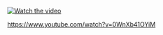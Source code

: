 [![Watch the video](https://img.youtube.com/vi/<VIDEO_ID>/hqdefault.jpg)](https://www.youtube.com/embed/[[[<VIDEO_ID>](https://www.youtube.com/watch?v=0WnXb41OYiM)](https://www.youtube.com/watch?v=0WnXb41OYiM)](https://www.youtube.com/watch?v=0WnXb41OYiM)) 


https://www.youtube.com/watch?v=0WnXb41OYiM
